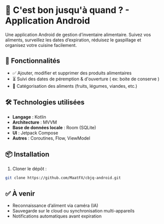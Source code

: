 # 🥫 C'est bon jusqu'à quand ? - Application Android

Une application Android de gestion d’inventaire alimentaire. Suivez vos aliments, surveillez les dates d’expiration, réduisez le gaspillage et organisez votre cuisine facilement.

## 📱 Fonctionnalités

- ✅ Ajouter, modifier et supprimer des produits alimentaires
- ⏳ Suivi des dates de péremption & d'ouverture ( ex: boite de conserve )
- 📝 Catégorisation des aliments (fruits, légumes, viandes, etc.)

## 🛠️ Technologies utilisées

- **Langage** : Kotlin
- **Architecture** : MVVM
- **Base de données locale** : Room (SQLite)
- **UI** : Jetpack Compose
- **Autres** : Coroutines, Flow, ViewModel

## 📦 Installation

1. Cloner le dépôt :

```bash
git clone https://github.com/MaatFX/cbjq-android.git
```
## ✅ À venir

- Reconnaissance d’aliment via caméra (IA)
- Sauvegarde sur le cloud ou synchronisation multi-appareils
- Notifications automatiques avant expiration
